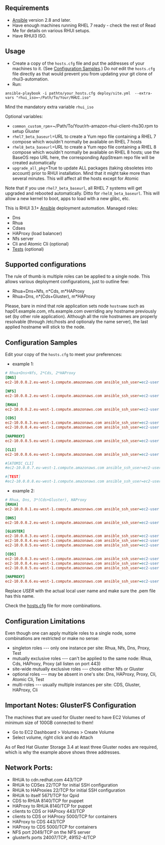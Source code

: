 Requirements
---------------
* [Ansible](http://docs.ansible.com/ansible/latest/installation_guide/intro_installation.html#latest-release-via-dnf-or-yum) version 2.8 and later.
* Have enough machines running RHEL 7 ready - check the rest of Read Me for details on various RHUI setups.
* Have RHUI3 ISO.

Usage
--------

* Create a copy of the `hosts.cfg` file and put the addresses of your machines to it. (See [Configuration Samples](#configuration-samples).) Do _not_ edit the `hosts.cfg` file directly as that would prevent you from updating your git clone of rhui3-automation.
* Run:
```
ansible-playbook -i pathto/your_hosts.cfg deploy/site.yml  --extra-vars "rhui_iso=~/Path/To/Your/RHUI.iso"
```

Mind the mandatory extra variable `rhui_iso`

Optional variables:

- `common_custom_rpm`=~/Path/To/Your/rh-amazon-rhui-client-rhs30.rpm to setup Gluster
- `rhel7_beta_baseurl`=URL to create a Yum repo file containing a RHEL 7 compose which wouldn't normally be available on RHEL 7 hosts
- `rhel8_beta_baseurl`=URL to create a Yum repo file containing a RHEL 8 compose which wouldn't normally be available on RHEL 8 hosts; use the BaseOS repo URL here, the corresponding AppStream repo file will be created automatically
- `upgrade_all_pkg`=True to update ALL packages (taking obsoletes into account) prior to RHUI installation. Mind that it might take more than several minutes. This will affect all the hosts except for Atomic

Note that if you use `rhel7_beta_baseurl`, all RHEL 7 systems will get upgraded and rebooted automatically. Ditto for `rhel8_beta_baseurl`. This will allow a new kernel to boot, apps to load with a new glibc, etc.

This is RHUI 3.1+ [Ansible](https://www.ansible.com) deployment automation.
Managed roles:
- Dns
- Rhua
- Cdses
- HAProxy (load balancer)
- Nfs server
- Cli and Atomic Cli (optional)
- [Tests](https://github.com/RedHatQE/rhui3-automation/blob/master/tests/README.md) (optional)

Supported configurations
------------------------
The rule of thumb is multiple roles can be applied to a single node.
This allows various deployment configurations, just to outline few:
- Rhua+Dns+Nfs, n\*Cds, m\*HAProxy
- Rhua+Dns, n\*(Cds+Gluster), m\*HAProxy

Please, bare in mind that role application sets node `hostname` such as hap01.example.com, nfs.example.com overriding any hostname previously set (by other role application).
Although all the role hostnames are properly resolvable (through /etc/hosts and optionaly the name server), the last applied hostname will stick to the node.

Configuration Samples
---------------------
Edit your copy of the `hosts.cfg` to meet your preferences:
* example 1:
```ini
# Rhua+Dns+Nfs, 2*Cds, 2*HAProxy
[DNS]
ec2-10.0.0.2.eu-west-1.compute.amazonaws.com ansible_ssh_user=ec2-user ansible_become=True ansible_ssh_private_key_file=/home/USER/.ssh/USER-eu-west-1.pem

[NFS]
ec2-10.0.0.2.eu-west-1.compute.amazonaws.com ansible_ssh_user=ec2-user ansible_become=True ansible_ssh_private_key_file=/home/USER/.ssh/USER-eu-west-1.pem

[RHUA]
ec2-10.0.0.2.eu-west-1.compute.amazonaws.com ansible_ssh_user=ec2-user ansible_become=True ansible_ssh_private_key_file=/home/USER/.ssh/USER-eu-west-1.pem

[CDS]
ec2-10.0.0.3.eu-west-1.compute.amazonaws.com ansible_ssh_user=ec2-user ansible_become=True ansible_ssh_private_key_file=/home/USER/.ssh/USER-eu-west-1.pem
ec2-10.0.0.4.eu-west-1.compute.amazonaws.com ansible_ssh_user=ec2-user ansible_become=True ansible_ssh_private_key_file=/home/USER/.ssh/USER-eu-west-1.pem

[HAPROXY]
ec2-10.0.0.5.eu-west-1.compute.amazonaws.com ansible_ssh_user=ec2-user ansible_become=True ansible_ssh_private_key_file=/home/USER/.ssh/USER-eu-west-1.pem

[CLI]
ec2-10.0.0.6.eu-west-1.compute.amazonaws.com ansible_ssh_user=ec2-user ansible_become=True ansible_ssh_private_key_file=/home/USER/.ssh/USER-eu-west-1.pem

#[ATOMIC_CLI]
#ec2-10.0.0.7.eu-west-1.compute.amazonaws.com ansible_ssh_user=ec2-user ansible_become=True ansible_ssh_private_key_file=/home/USER/.ssh/USER-eu-west-1.pem

#[TEST]
#ec2-10.0.0.8.eu-west-1.compute.amazonaws.com ansible_ssh_user=ec2-user ansible_become=True ansible_ssh_private_key_file=/home/USER/.ssh/USER-eu-west-1.pem
```

* example 2:
```ini
# Rhua, Dns, 3*(Cds+Gluster), HAProxy
[RHUA]
ec2-10.0.0.1.eu-west-1.compute.amazonaws.com ansible_ssh_user=ec2-user ansible_become=True ansible_ssh_private_key_file=/home/USER/.ssh/USER-eu-west-1.pem

[DNS]
ec2-10.0.0.2.eu-west-1.compute.amazonaws.com ansible_ssh_user=ec2-user ansible_become=True ansible_ssh_private_key_file=/home/USER/.ssh/USER-eu-west-1.pem

[GLUSTER]
ec2-10.0.0.3.eu-west-1.compute.amazonaws.com ansible_ssh_user=ec2-user ansible_become=True ansible_ssh_private_key_file=/home/USER/.ssh/USER-eu-west-1.pem
ec2-10.0.0.4.eu-west-1.compute.amazonaws.com ansible_ssh_user=ec2-user ansible_become=True ansible_ssh_private_key_file=/home/USER/.ssh/USER-eu-west-1.pem
ec2-10.0.0.5.eu-west-1.compute.amazonaws.com ansible_ssh_user=ec2-user ansible_become=True ansible_ssh_private_key_file=/home/USER/.ssh/USER-eu-west-1.pem

[CDS]
ec2-10.0.0.3.eu-west-1.compute.amazonaws.com ansible_ssh_user=ec2-user ansible_become=True ansible_ssh_private_key_file=/home/USER/.ssh/USER-eu-west-1.pem
ec2-10.0.0.4.eu-west-1.compute.amazonaws.com ansible_ssh_user=ec2-user ansible_become=True ansible_ssh_private_key_file=/home/USER/.ssh/USER-eu-west-1.pem
ec2-10.0.0.5.eu-west-1.compute.amazonaws.com ansible_ssh_user=ec2-user ansible_become=True ansible_ssh_private_key_file=/home/USER/.ssh/USER-eu-west-1.pem

[HAPROXY]
ec2-10.0.0.6.eu-west-1.compute.amazonaws.com ansible_ssh_user=ec2-user ansible_become=True ansible_ssh_private_key_file=/home/USER/.ssh/USER-eu-west-1.pem
```
Replace _USER_ with the actual local user name and make sure the .pem file has this name.

Check the [hosts.cfg](../hosts.cfg) file for more combinations.


Configuration Limitations
-------------------------
Even though one can apply multiple roles to a single node, some combinations are restricted or make no sense:
- singleton roles --- only one instance per site: Rhua, Nfs, Dns, Proxy, Test
- mutually exclusive roles --- can't be applied to the same node: Rhua, Cds, HAProxy, Proxy (all listen on port 443)
- site-wide mutually exclusive roles --- chose either Nfs or Gluster
- optional roles --- may be absent in one's site: Dns, HAProxy, Proxy, Cli, Atomic Cli, Test
- multi-roles --- usually multiple instances per site: CDS, Gluster, HAProxy, Cli

Important Notes: GlusterFS Configuration
---------------------------------------
The machines that are used for Gluster need to have EC2 Volumes of minimum size of 100GB connected to them!
- Go to EC2 Dashboard > Volumes > Create Volume
- Select volume, right click and do Attach

As of Red Hat Gluster Storage 3.4 at least three Gluster nodes are required, which is why the example above shows three addresses.

Network Ports:
---------------------------------------

* RHUA to cdn.redhat.com 443/TCP
* RHUA to CDSes 22/TCP for initial SSH configuration
* RHUA to HAProxies 22/TCP for initial SSH configuration
* RHUA to itself 5671/TCP for Qpid
* CDS to RHUA 8140/TCP for puppet
* HAProxy to RHUA 8140/TCP for puppet
* clients to CDS or HAProxy 443/TCP
* clients to CDS or HAProxy 5000/TCP for containers
* HAProxy to CDS 443/TCP
* HAProxy to CDS 5000/TCP for containers
* NFS port 2049/TCP on the NFS server
* glusterfs ports 24007/TCP, 49152-4/TCP
